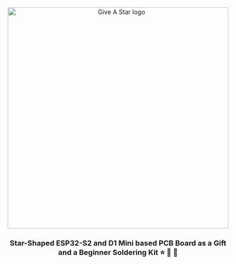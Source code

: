<div style="text-align:center" align="center">
<img src="https://github.com/angelina-tsuboi/give-a-star/blob/main/assets/Main.png" alt="Give A Star logo" width="500"/>
</div>

<h3 style="text-align:center" align="center">Star-Shaped ESP32-S2 and D1 Mini based PCB Board as a Gift and a Beginner Soldering Kit ⭐️ 🎁 🎄</h3>
